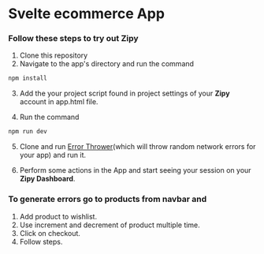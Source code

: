 
# Svelte ecommerce App

### Follow these steps to try out Zipy

1. Clone this repository
2. Navigate to the app's directory and run the command 
```bash
npm install
```
3. Add the your project script found in project settings of your **Zipy** account in app.html file.
    
4. Run the command
```bash
npm run dev
```


5. Clone and run [Error Thrower](https://github.com/sandeshmurdia/Error-thrower)(which will throw random network errors for your app) and run it. 

6. Perform some actions in the App and start seeing your session on your **Zipy Dashboard**.


### To generate errors go to products from navbar and 
1. Add product to wishlist.
2. Use increment and decrement of product multiple time.
3. Click on checkout.
4. Follow steps.
